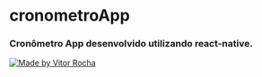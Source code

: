 # cronometroApp
### Cronômetro App desenvolvido utilizando react-native.

<a href="https://imgflip.com/gif/3ixmhe"><img src="https://i.imgflip.com/3ixmhe.gif" title="Made by Vitor Rocha"/></a>

